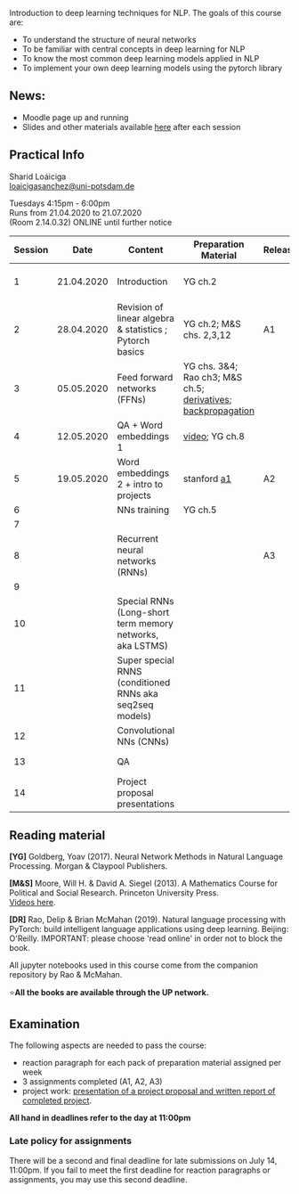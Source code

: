
Introduction to deep learning techniques for NLP. The goals of this course are:  

- To understand the structure of neural networks  
- To be familiar with central concepts in deep learning for NLP  
- To know the most common deep learning models applied in NLP  
- To implement your own deep learning models using the pytorch library  

## News: 

- Moodle page up and running  
- Slides and other materials available [here](https://github.com/compling-potsdam/sose20-deep-nlp/tree/master/docs/materials) after each session 

## Practical Info

Sharid Loáiciga  
<loaicigasanchez@uni-potsdam.de>  

Tuesdays 4:15pm - 6:00pm  
Runs from 21.04.2020 to 21.07.2020  
(Room 2.14.0.32) ONLINE until further notice  


| Session  | Date  | Content  | Preparation Material  | Release | Due    | 
|---|---|---|---|---|---|
| 1  | 21.04.2020  | Introduction  |   YG ch.2       |       |  reaction paragraph not required    |
| 2  | 28.04.2020  | Revision of linear algebra & statistics ; Pytorch basics | YG ch.2; M&S chs. 2,3,12  | A1  | rp + set up |
| 3  | 05.05.2020  | Feed forward networks (FFNs)   |  YG chs. 3&4; Rao ch3; M&S ch.5; [derivatives](http://cs231n.stanford.edu/handouts/derivatives.pdf); [backpropagation](http://colah.github.io/posts/2015-08-Backprop/) |   | rp  |
| 4  | 12.05.2020 | QA + Word embeddings 1 | [video](https://www.youtube.com/watch?v=kEMJRjEdNzM); YG ch.8  |  | rp + A1  |
| 5  | 19.05.2020 |   Word embeddings 2 + intro to projects   | stanford [a1](http://web.stanford.edu/class/cs224n/assignments/a1.zip)   | A2  |---|
| 6  |             | NNs training                   | YG ch.5  |               |  rp |
| 7  |             |                                |   |               |  A2   |
| 8  |             | Recurrent neural networks (RNNs)   |   | A3  | rp | 
| 9  |             |  |   |   |   |
| 10  |            | Special RNNs (Long-short term memory networks, aka LSTMS)|   |  |rp + A3 + group contracts  |
| 11  |   | Super special RNNS (conditioned RNNs aka seq2seq models) |   |   |  rp |
| 12  |   | Convolutional NNs (CNNs)  |   |   |rp + Pick project topic   |
| 13  |   | QA  |   |   | any late assignments  |
| 14  |   | Project proposal presentations  |   |   |   |


## Reading material 

**\[YG\]** Goldberg, Yoav (2017).  Neural Network Methods in Natural Language Processing. Morgan & Claypool Publishers.

**\[M&S\]** Moore, Will H. & David A. Siegel (2013). A Mathematics Course for Political and Social Research. Princeton University Press.  
[Videos here](https://www.youtube.com/channel/UCrA2SLUKnV6yjdgIfDwFeGg/playlists).

**\[DR\]** Rao, Delip & Brian McMahan (2019). Natural language processing with PyTorch: build intelligent language applications using deep learning. Beijing: O'Reilly.  IMPORTANT: please choose 'read online' in order not to block the book. 

All jupyter notebooks used in this course come from the companion repository by Rao & McMahan.

⭐️**All the books are available through the UP network.**

## Examination  

The following aspects are needed to pass the course:  

 - reaction paragraph for each pack of preparation material assigned per week
 - 3 assignments completed (A1, A2, A3)
 - project work: [presentation of a project proposal and written report of completed project](https://compling-potsdam.github.io/sose20-deep-nlp/final_project/instructions). 

**All hand in deadlines refer to the day at 11:00pm**

### Late policy for assignments 

There will be a second and final deadline for late submissions on July 14, 11:00pm. If you fail to meet the first deadline for reaction paragraphs or assignments, you may use this second deadline. 


